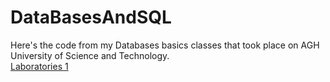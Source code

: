 # DataBasesAndSQL
Here's the code from my Databases basics classes that took place on AGH University of Science and Technology.  
<a href="https://github.com/LucasJezap/DataBasesAndSQL/tree/master/lab1"> Laboratories 1
